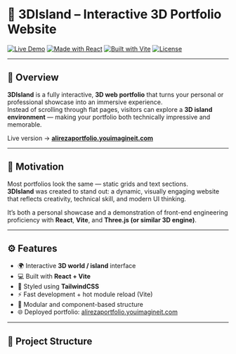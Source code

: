 # 🌴 3DIsland – Interactive 3D Portfolio Website

[![Live Demo](https://img.shields.io/badge/Live%20Demo-alirezaportfolio.youimagineit.com-blue?style=flat-square)](https://alirezaportfolio.youimagineit.com/)
[![Made with React](https://img.shields.io/badge/Made%20with-React-61DAFB?logo=react&logoColor=white)](https://react.dev/)
[![Built with Vite](https://img.shields.io/badge/Built%20with-Vite-646CFF?logo=vite&logoColor=white)](https://vitejs.dev/)
[![License](https://img.shields.io/badge/license-MIT-green.svg)](LICENSE)

---

## 🧭 Overview

**3DIsland** is a fully interactive, **3D web portfolio** that turns your personal or professional showcase into an immersive experience.  
Instead of scrolling through flat pages, visitors can explore a **3D island environment** — making your portfolio both technically impressive and memorable.

Live version → [**alirezaportfolio.youimagineit.com**](https://alirezaportfolio.youimagineit.com/)

---

## 🎯 Motivation

Most portfolios look the same — static grids and text sections.  
**3DIsland** was created to stand out: a dynamic, visually engaging website that reflects creativity, technical skill, and modern UI thinking.

It’s both a personal showcase and a demonstration of front-end engineering proficiency with **React**, **Vite**, and **Three.js (or similar 3D engine)**.

---

## ⚙️ Features

- 🌍 Interactive **3D world / island** interface
- 💻 Built with **React + Vite**
- 🎨 Styled using **TailwindCSS**
- ⚡ Fast development + hot module reload (Vite)
- 🧩 Modular and component-based structure
- 🌐 Deployed portfolio: [alirezaportfolio.youimagineit.com](https://alirezaportfolio.youimagineit.com/)

---

## 🧱 Project Structure

